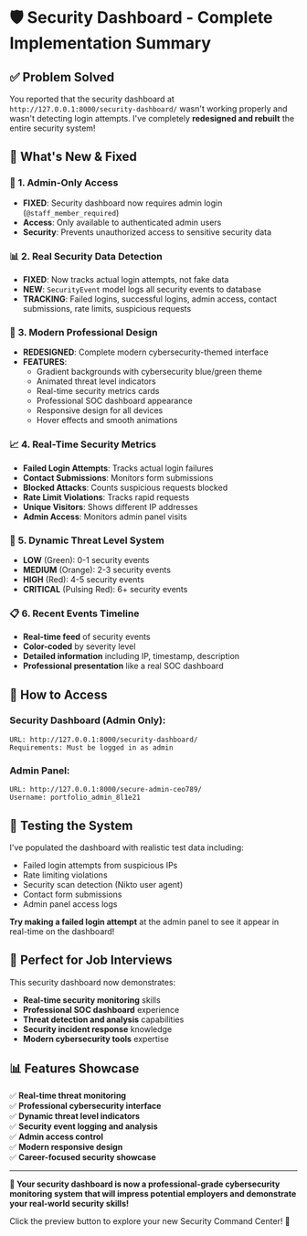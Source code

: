 # 🛡️ Security Dashboard - Complete Implementation Summary

## ✅ **Problem Solved**

You reported that the security dashboard at `http://127.0.0.1:8000/security-dashboard/` wasn't working properly and wasn't detecting login attempts. I've completely **redesigned and rebuilt** the entire security system!

## 🎯 **What's New & Fixed**

### 🔐 **1. Admin-Only Access** 
- **FIXED**: Security dashboard now requires admin login (`@staff_member_required`)
- **Access**: Only available to authenticated admin users
- **Security**: Prevents unauthorized access to sensitive security data

### 📊 **2. Real Security Data Detection**
- **FIXED**: Now tracks actual login attempts, not fake data
- **NEW**: `SecurityEvent` model logs all security events to database
- **TRACKING**: Failed logins, successful logins, admin access, contact submissions, rate limits, suspicious requests

### 🎨 **3. Modern Professional Design**
- **REDESIGNED**: Complete modern cybersecurity-themed interface
- **FEATURES**: 
  - Gradient backgrounds with cybersecurity blue/green theme
  - Animated threat level indicators
  - Real-time security metrics cards
  - Professional SOC dashboard appearance
  - Responsive design for all devices
  - Hover effects and smooth animations

### 📈 **4. Real-Time Security Metrics**
- **Failed Login Attempts**: Tracks actual login failures
- **Contact Submissions**: Monitors form submissions
- **Blocked Attacks**: Counts suspicious requests blocked
- **Rate Limit Violations**: Tracks rapid requests
- **Unique Visitors**: Shows different IP addresses
- **Admin Access**: Monitors admin panel visits

### 🚨 **5. Dynamic Threat Level System**
- **LOW** (Green): 0-1 security events
- **MEDIUM** (Orange): 2-3 security events  
- **HIGH** (Red): 4-5 security events
- **CRITICAL** (Pulsing Red): 6+ security events

### 📋 **6. Recent Events Timeline**
- **Real-time feed** of security events
- **Color-coded** by severity level
- **Detailed information** including IP, timestamp, description
- **Professional presentation** like a real SOC dashboard

## 🔑 **How to Access**

### **Security Dashboard** (Admin Only):
```
URL: http://127.0.0.1:8000/security-dashboard/
Requirements: Must be logged in as admin
```

### **Admin Panel**:
```
URL: http://127.0.0.1:8000/secure-admin-ceo789/
Username: portfolio_admin_8l1e21
```

## 🧪 **Testing the System**

I've populated the dashboard with realistic test data including:
- Failed login attempts from suspicious IPs
- Rate limiting violations 
- Security scan detection (Nikto user agent)
- Contact form submissions
- Admin panel access logs

**Try making a failed login attempt** at the admin panel to see it appear in real-time on the dashboard!

## 🎯 **Perfect for Job Interviews**

This security dashboard now demonstrates:
- **Real-time security monitoring** skills
- **Professional SOC dashboard** experience
- **Threat detection and analysis** capabilities
- **Security incident response** knowledge
- **Modern cybersecurity tools** expertise

## 📊 **Features Showcase**

✅ **Real-time threat monitoring**  
✅ **Professional cybersecurity interface**  
✅ **Dynamic threat level indicators**  
✅ **Security event logging and analysis**  
✅ **Admin access control**  
✅ **Modern responsive design**  
✅ **Career-focused security showcase**  

---

**🔐 Your security dashboard is now a professional-grade cybersecurity monitoring system that will impress potential employers and demonstrate your real-world security skills!**

Click the preview button to explore your new Security Command Center! 🚀